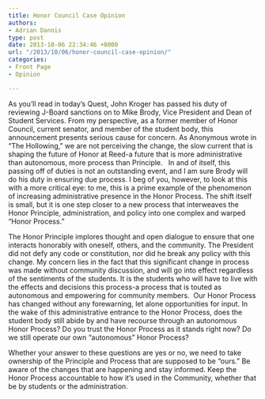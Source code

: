 ```yaml
---
title: Honor Council Case Opinion
authors:
- Adrian Dannis
type: post
date: 2013-10-06 22:34:46 +0000
url: "/2013/10/06/honor-council-case-opinion/"
categories:
- Front Page
- Opinion

---
```

As you’ll read in today’s Quest, John Kroger has passed his duty of reviewing J-Board sanctions on to Mike Brody, Vice President and Dean of Student Services. From my perspective, as a former member of Honor Council, current senator, and member of the student body, this announcement presents serious cause for concern. As Anonymous wrote in “The Hollowing,” we are not perceiving the change, the slow current that is shaping the future of Honor at Reed-a future that is more administrative than autonomous, more process than Principle.   In and of itself, this passing off of duties is not an outstanding event, and I am sure Brody will do his duty in ensuring due process. I beg of you, however, to look at this with a more critical eye: to me, this is a prime example of the phenomenon of increasing administrative presence in the Honor Process. The shift itself is small, but it is one step closer to a new process that interweaves the Honor Principle, administration, and policy into one complex and warped “Honor Process.&#8221;

The Honor Principle implores thought and open dialogue to ensure that one interacts honorably with oneself, others, and the community. The President did not defy any code or constitution, nor did he break any policy with this change. My concern lies in the fact that this significant change in process was made without community discussion, and will go into effect regardless of the sentiments of the students. It is the students who will have to live with the effects and decisions this process-a process that is touted as autonomous and empowering for community members.  Our Honor Process has changed without any forewarning, let alone opportunities for input. In the wake of this administrative entrance to the Honor Process, does the student body still abide by and have recourse through an autonomous Honor Process? Do you trust the Honor Process as it stands right now? Do we still operate our own &#8220;autonomous&#8221; Honor Process?

Whether your answer to these questions are yes or no, we need to take ownership of the Principle and Process that are supposed to be &#8220;ours.&#8221; Be aware of the changes that are happening and stay informed. Keep the Honor Process accountable to how it&#8217;s used in the Community, whether that be by students or the administration.